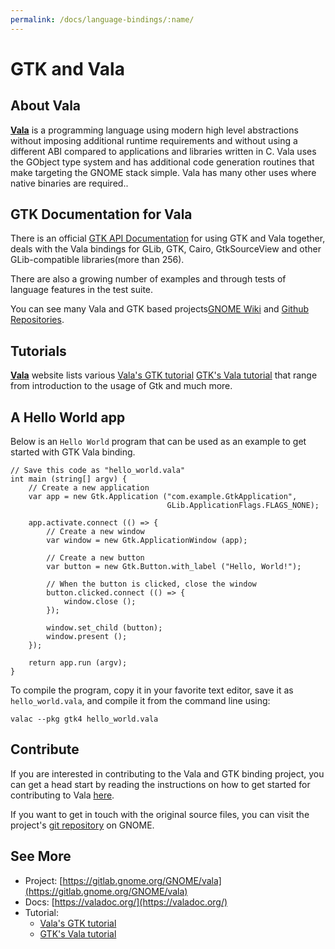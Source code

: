 ```yaml
---
permalink: /docs/language-bindings/:name/
---
```

# GTK and Vala

## About Vala

[**Vala**](https://wiki.gnome.org/Projects/Vala) is a programming language using modern high level abstractions without imposing additional runtime requirements and without using a different ABI compared to applications and libraries written in C. Vala uses the GObject type system and has additional code generation routines that make targeting the GNOME stack simple. Vala has many other uses where native binaries are required..

## GTK Documentation for Vala

There is an official [GTK API Documentation](https://valadoc.org/) for using GTK and Vala together, deals with the Vala bindings for GLib, GTK, Cairo, GtkSourceView and other GLib-compatible libraries(more than 256).

There are also a growing number of examples and through tests of language features in the test suite.

You can see many Vala and GTK based projects[GNOME Wiki](https://wiki.gnome.org/Projects/Vala/Documentation#Projects_Developed_in_Vala) and [Github Repositories](https://github.com/search?q=language%3AVala&type=Repositories&ref=advsearch&l=Vala&l=).


## Tutorials

[**Vala**](https://wiki.gnome.org/Projects/Vala/) website lists various [Vala's GTK tutorial](https://wiki.gnome.org/Projects/Vala/Documentation#GUI_Programming) [GTK's Vala tutorial](https://developer-old.gnome.org/gnome-devel-demos/stable/beginner.vala.html.en) that range from introduction to the usage of Gtk and much more.

## A Hello World app
Below is an `Hello World` program that can be used as an example to get started with GTK Vala binding.
```vala
// Save this code as "hello_world.vala"
int main (string[] argv) {
    // Create a new application
    var app = new Gtk.Application ("com.example.GtkApplication",
                                   GLib.ApplicationFlags.FLAGS_NONE);

    app.activate.connect (() => {
        // Create a new window
        var window = new Gtk.ApplicationWindow (app);

        // Create a new button
        var button = new Gtk.Button.with_label ("Hello, World!");

        // When the button is clicked, close the window
        button.clicked.connect (() => {
            window.close ();
        });

        window.set_child (button);
        window.present ();
    });

    return app.run (argv);
}
```

To compile the program, copy it in your favorite text editor, save it as `hello_world.vala`, and compile it from the command line using:
```
valac --pkg gtk4 hello_world.vala
```

## Contribute

If you are interested in contributing to the Vala and GTK binding project, you can get a head start by reading the instructions on how to get started for contributing to Vala [here](https://wiki.gnome.org/Projects/Vala/Bindings).

If you want to get in touch with the original source files, you can visit the project's [git repository](https://gitlab.gnome.org/GNOME/vala) on GNOME.

## See More

* Project: [https://gitlab.gnome.org/GNOME/vala](https://gitlab.gnome.org/GNOME/vala)
* Docs: [https://valadoc.org/](https://valadoc.org/)
* Tutorial:
  - [Vala's GTK tutorial](https://wiki.gnome.org/Projects/Vala/Documentation#GUI_Programming)
  - [GTK's Vala tutorial](https://developer-old.gnome.org/gnome-devel-demos/stable/beginner.vala.html.en)
